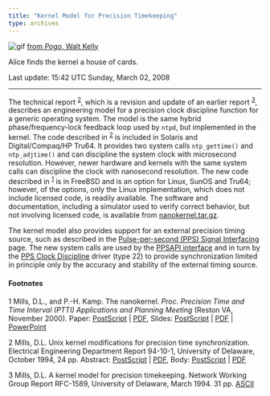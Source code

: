 ```yaml
---
title: "Kernel Model for Precision Timekeeping"
type: archives
---
```


![gif](/archives/pic/alice61.gif) [from _Pogo_, Walt Kelly](/reflib/pictures)

Alice finds the kernel a house of cards.

Last update: 15:42 UTC Sunday, March 02, 2008

* * *

The technical report <sup>[2](#myfootnote2)</sup>, which is a revision and update of an earlier report <sup>[3](#myfootnote3)</sup>, describes an engineering model for a precision clock discipline function for a generic operating system. The model is the same hybrid phase/frequency-lock feedback loop used by <code>ntpd</code>, but implemented in the kernel. The code described in <sup>[2](#myfootnote2)</sup> is included in Solaris and Digital/Compaq/HP Tru64. It provides two system calls <code>ntp_gettime()</code> and <code>ntp_adjtime()</code> and can discipline the system clock with microsecond resolution. However, newer hardware and kernels with the same system calls can discipline the clock with nanosecond resolution. The new code described in <sup>[1](#myfootnote1)</sup> is in FreeBSD and is an option for Linux, SunOS and Tru64; however, of the options, only the Linux implementation, which does not include licensed code, is readily available. The software and documentation, including a simulator used to verify correct behavior, but not involving licensed code, is available from [nanokernel.tar.gz](/reflib/software/nanokernel.tar.gz).

The kernel model also provides support for an external precision timing source, such as described in the [Pulse-per-second (PPS) Signal Interfacing](/archives/4.2.6-series/pps) page. The new system calls are used by the [PPSAPI interface](/archives/4.2.6-series/kernpps) and in turn by the [PPS Clock Discipline](/archives/drivers/driver22) driver (type 22) to provide synchronization limited in principle only by the accuracy and stability of the external timing source.

#### Footnotes

<a name="myfootnote1">1</a> Mills, D.L., and P.-H. Kamp. The nanokernel. _Proc. Precision Time and Time Interval (PTTI) Applications and Planning Meeting_ (Reston VA, November 2000). Paper: [PostScript](/reflib/papers/nano/nano2.ps) | [PDF](/reflib/papers/nano/nano2.pdf), Slides: [PostScript](/reflib/brief/nano/nano.ps) | [PDF](/reflib/brief/nano/nano.pdf) | [PowerPoint](/reflib/brief/nano/nano.ppt)

<a name="myfootnote2">2</a>  Mills, D.L. Unix kernel modifications for precision time synchronization. Electrical Engineering Department Report 94-10-1, University of Delaware, October 1994, 24 pp. Abstract: [PostScript](/reflib/reports/kern/kerna.ps) | [PDF](/reflib/reports/kern/kerna.pdf), Body: [PostScript](/reflib/reports/kern/kernb.ps) | [PDF](/reflib/reports/kern/kernb.pdf)

<a name="myfootnote3">3</a>  Mills, D.L. A kernel model for precision timekeeping. Network Working Group Report RFC-1589, University of Delaware, March 1994. 31 pp. [ASCII](/reflib/rfc/rfc1589.txt)